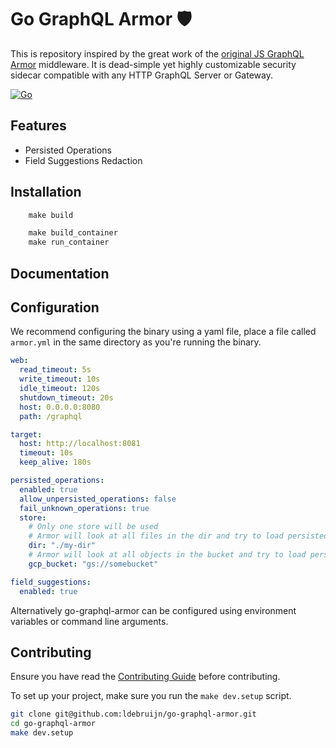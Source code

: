 # Go GraphQL Armor 🛡️

This is repository inspired by the great work of the [original JS GraphQL Armor](https://github.com/Escape-Technologies/graphql-armor) middleware.
It is dead-simple yet highly customizable security sidecar compatible with any HTTP GraphQL Server or Gateway.

[![Go](https://github.com/ldebruijn/go-graphql-armor/actions/workflows/go.yml/badge.svg)](https://github.com/ldebruijn/go-graphql-armor/actions/workflows/go.yml)

## Features

* Persisted Operations
* Field Suggestions Redaction

## Installation

```makefile
    make build
```

```makefile
    make build_container
    make run_container
```

## Documentation

[//]: # (todo)

## Configuration

We recommend configuring the binary using a yaml file, place a file called `armor.yml` in the same directory as you're running the binary.

```yaml
web:
  read_timeout: 5s
  write_timeout: 10s
  idle_timeout: 120s
  shutdown_timeout: 20s
  host: 0.0.0.0:8080
  path: /graphql

target:
  host: http://localhost:8081
  timeout: 10s
  keep_alive: 180s

persisted_operations:
  enabled: true
  allow_unpersisted_operations: false
  fail_unknown_operations: true
  store:
    # Only one store will be used
    # Armor will look at all files in the dir and try to load persisted operations from any `.json` file
    dir: "./my-dir"
    # Armor will look at all objects in the bucket and try to load persisted operations from any `.json` file
    gcp_bucket: "gs://somebucket"

field_suggestions:
  enabled: true
```

Alternatively go-graphql-armor can be configured using environment variables or command line arguments.

## Contributing

Ensure you have read the [Contributing Guide](https://github.com/ldebruijn/go-graphql-armor/blob/main/CONTRIBUTING.md) before contributing.

To set up your project, make sure you run the `make dev.setup` script.

```bash
git clone git@github.com:ldebruijn/go-graphql-armor.git
cd go-graphql-armor
make dev.setup
```